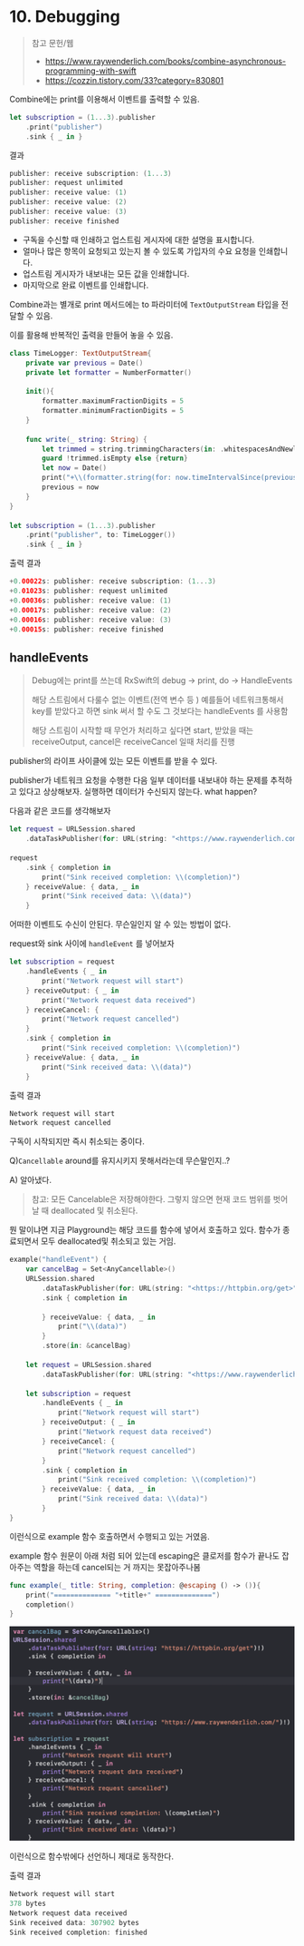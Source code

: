 # 10. Debugging

> 참고 문헌/웹
>
> * https://www.raywenderlich.com/books/combine-asynchronous-programming-with-swift
> * https://cozzin.tistory.com/33?category=830801

Combine에는 print를 이용해서 이벤트를 출력할 수 있음.

```swift
let subscription = (1...3).publisher
    .print("publisher")
    .sink { _ in }
```

결과

```swift
publisher: receive subscription: (1...3)
publisher: request unlimited
publisher: receive value: (1)
publisher: receive value: (2)
publisher: receive value: (3)
publisher: receive finished
```

- 구독을 수신할 때 인쇄하고 업스트림 게시자에 대한 설명을 표시합니다.
- 얼마나 많은 항목이 요청되고 있는지 볼 수 있도록 가입자의 수요 요청을 인쇄합니다.
- 업스트림 게시자가 내보내는 모든 값을 인쇄합니다.
- 마지막으로 완료 이벤트를 인쇄합니다.

Combine과는 별개로 print 메서드에는 to 파라미터에 `TextOutputStream` 타입을 전달할 수 있음.

이를 활용해 반복적인 출력을 만들어 놓을 수 있음.

```swift
class TimeLogger: TextOutputStream{
    private var previous = Date()
    private let formatter = NumberFormatter()
    
    init(){
        formatter.maximumFractionDigits = 5
        formatter.minimumFractionDigits = 5
    }
    
    func write(_ string: String) {
        let trimmed = string.trimmingCharacters(in: .whitespacesAndNewlines)
        guard !trimmed.isEmpty else {return}
        let now = Date()
        print("+\\(formatter.string(for: now.timeIntervalSince(previous))!)s: \\(string)")
        previous = now
    }
}

let subscription = (1...3).publisher
    .print("publisher", to: TimeLogger())
    .sink { _ in }
```

출력 결과

```swift
+0.00022s: publisher: receive subscription: (1...3)
+0.01023s: publisher: request unlimited
+0.00036s: publisher: receive value: (1)
+0.00017s: publisher: receive value: (2)
+0.00016s: publisher: receive value: (3)
+0.00015s: publisher: receive finished
```

## handleEvents

>  Debug에는 print를 쓰는데 RxSwift의 debug -> print, do -> HandleEvents 
>
> 해당 스트림에서 다룰수 없는 이벤트(전역 변수 등 ) 예를들어 네트워크통해서 key를 받았다고 하면 sink 써서 할 수도 그 것보다는 handleEvents 를 사용함
>
> 해당 스트림이 시작할 때 무언가 처리하고 싶다면 start, 받았을 때는 receiveOutput, cancel은 receiveCancel 일때 처리를 진행



publisher의 라이프 사이클에 있는 모든 이벤트를 받을 수 있다.

publisher가 네트워크 요청을 수행한 다음 일부 데이터를 내보내야 하는 문제를 추적하고 있다고 상상해보자. 실행하면 데이터가 수신되지 않는다. what happen?

다음과 같은 코드를 생각해보자

```swift
let request = URLSession.shared
    .dataTaskPublisher(for: URL(string: "<https://www.raywenderlich.com/>")!)

request
    .sink { completion in
        print("Sink received completion: \\(completion)")
    } receiveValue: { data, _ in
        print("Sink received data: \\(data)")
    }
```

어떠한 이벤트도 수신이 안된다. 무슨일인지 알 수 있는 방법이 없다.

request와 sink 사이에 `handleEvent` 를 넣어보자

```swift
let subscription = request
    .handleEvents { _ in
        print("Network request will start")
    } receiveOutput: { _ in
        print("Network request data received")
    } receiveCancel: {
        print("Network request cancelled")
    }
    .sink { completion in
        print("Sink received completion: \\(completion)")
    } receiveValue: { data, _ in
        print("Sink received data: \\(data)")
    }
```

출력 결과

```swift
Network request will start
Network request cancelled
```

구독이 시작되지만 즉시 취소되는 중이다.

Q)`Cancellable` around를 유지시키지 못해서라는데 무슨말인지..?

A) 알아냈다.

> 참고: 모든 Cancelable은 저장해야한다. 그렇지 않으면 현재 코드 범위를 벗어날 때 deallocated  및 취소된다.

뭔 말이냐면 지금 Playground는 해당 코드를 함수에 넣어서 호출하고 있다. 함수가 종료되면서 모두 deallocated및 취소되고 있는 거임.

```swift
example("handleEvent") {
    var cancelBag = Set<AnyCancellable>()
    URLSession.shared
        .dataTaskPublisher(for: URL(string: "<https://httpbin.org/get>")!)
        .sink { completion in
            
        } receiveValue: { data, _ in
            print("\\(data)")
        }
        .store(in: &cancelBag)

    let request = URLSession.shared
        .dataTaskPublisher(for: URL(string: "<https://www.raywenderlich.com/>")!)
    
    let subscription = request
        .handleEvents { _ in
            print("Network request will start")
        } receiveOutput: { _ in
            print("Network request data received")
        } receiveCancel: {
            print("Network request cancelled")
        }
        .sink { completion in
            print("Sink received completion: \\(completion)")
        } receiveValue: { data, _ in
            print("Sink received data: \\(data)")
        }
}
```

이런식으로 example 함수 호출하면서 수행되고 있는 거였음.

example 함수 원문이 아래 처럼 되어 있는데 escaping은 클로저를 함수가 끝나도 잡아주는 역할을 하는데 cancel되는 거 까지는 못잡아주나봄

```swift
func example(_ title: String, completion: @escaping () -> ()){
    print("============== "+title+" ==============")
    completion()
}
```

![image-20211231144234894](10.Debugging.assets/image-20211231144234894.png)

이런식으로 함수밖에다 선언하니 제대로 동작한다.

출력 결과

```swift
Network request will start
378 bytes
Network request data received
Sink received data: 307902 bytes
Sink received completion: finished
```